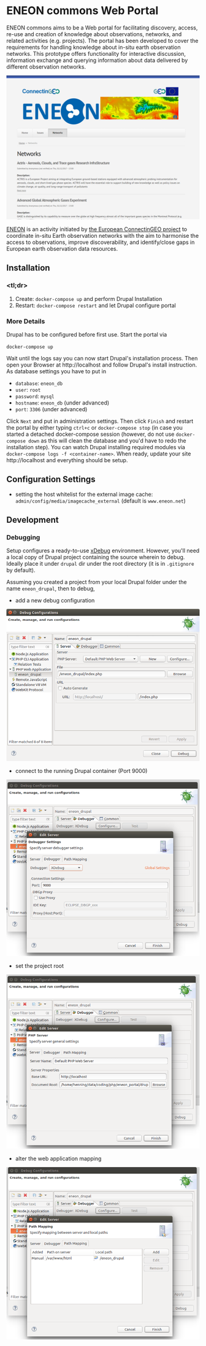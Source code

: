 # ENEON commons Web Portal

ENEON commons aims to be a Web portal for facilitating discovery, access, re-use and creation of knowledge about observations, networks, and related activities (e.g. projects). The portal has been developed to cover the requirements for handling knowledge about in-situ earth observation networks. This prototype offers functionality for interactive discussion, information exchange and querying information about data delivered by different observation networks.

![ENEON commons Portal](images/eneon-commons_shot.png)

[ENEON](http://www.eneon.net/) is an activity initiated by [the European ConnectinGEO project](http://www.connectingeo.net/) to coordinate in-situ Earth observation networks with the aim to harmonise the access to observations, improve discoverability, and identify/close gaps in European earth observation data resources.

## Installation

### <tl;dr>
1. Create: `docker-compose up` and perform Drupal Installation
2. Restart: `docker-compose restart` and let Drupal configure portal

### More Details
Drupal has to be configured before first use. Start the portal via

  `docker-compose up`

Wait until the logs say you can now start Drupal's installation
process. Then open your Browser at http://localhost and follow
Drupal's install instruction. As database settings you have to
put in

- `database`: `eneon_db`
- `user`: `root`
- `password`: `mysql`
- `hostname`: `eneon_db` (under advanced)
- `port`: `3306` (under advanced)

Click `Next` and put in administration settings. Then click `Finish` and
restart the portal by either typing `ctrl+c` or `docker-compose stop` (in
case you started a detached docker-compose session (however, do not use
`docker-compose down` as this will clean the database and you'd have to
redo the installation step). You can watch Drupal installing required
modules via `docker-compose logs -f <container-name>`. When ready, update
your site http://localhost and everything should be setup.

## Configuration Settings
- setting the host whitelist for the external image cache: `admin/config/media/imagecache_external` (default is `www.eneon.net`)


## Development
### Debugging
Setup configures a ready-to-use [xDebug](https://xdebug.org/) environment. However, you'll need a local copy of Drupal project containing the source wherein to debug. Ideally place it under `drupal` dir under the root directory (it is in `.gitignore` by default).

Assuming you created a project from your local Drupal folder under the name `eneon_drupal`, then to debug,

* add a new debug configuration

![General Debug Settings](images/eclipse-debug-config_1.png)

* connect to the running Drupal container (Port 9000)

![Debugger Connection Settings](images/eclipse-debug-config_2.png)

*  set the project root

![Debugger Connection Settings](images/eclipse-debug-config_3.png)

* alter the web application mapping

![Alter Web Application Mapping](images/eclipse-debug-config_4.png)
